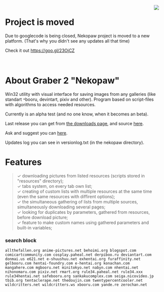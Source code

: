 <img src='http://imagizer.imageshack.us/a/img100/4392/b264495eb8e2e5e94db20cc.png' align='right' />

# Project is moved #

Due to googlecode is being closed, Nekopaw project is moved to a new platform. (That's why you didn't see any updates all that time)

Check it out https://goo.gl/23OjCZ
<br />
<br />
<br />
# About Graber 2 "Nekopaw" #
Win32 utility with visual interface for saving images from any galleries (like standart `*`booru, devintart, pixiv and other). Program based on  script-files with algorithms to access needed resources.

Currently is an alpha test (and no one know, when it becomes an beta).

Last release you can get from [the downloads page](http://code.google.com/p/nekopaw/downloads/), and source <a href='http://code.google.com/p/nekopaw/source/'>here</a>.

Ask and suggest you can [here](http://code.google.com/p/nekopaw/issues/).

Updates log you can see in versionlog.txt (in the nekopaw directory).

# Features #
> ✓ downloading pictures from listed resources (scripts stored in "resources" directory);<br />
> ✓ tabs system, on every tab own list;<br />
> ✓ creating of custom lists with multiple resources at the same time (even the same resources with diffirent options);<br />
> ✓ the simultaneous gathering of lists from multiple sources, simultaneously downloading several pages;<br />
> ✓ looking for duplicates by parameters, gathered from resources, before download picture;<br />
> ✓ feature to make custom names using gathered parameters and built-in variables;<br />

### search block ###

`allthefallen.org anime-pictures.net behoimi.org blogspot.com comicartcommunity.com cosplay.paheal.net derpiboo.ru deviantart.com donmai.us e621.net e-shuushuu.net exhentai.org furaffinity.net gelbooru.com hentai-foundry.com e-hentai.org konachan.com mangahere.com mgbooru.net minitokyo.net nabyn.com nhentai.net nihonomaru.com pixiv.net rmart.org rule34.paheal.net rule34.xxx rule34hentai.net safebooru.org sankakucomplex.com seiga.nicovideo.jp tbib.org tentaclerape.net thedoujin.com twentypercentcooler.net wildcritters.net wildcritters.ws xbooru.com yande.re zerochan.net`